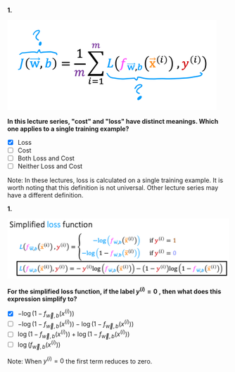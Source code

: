 **1.**

![](./Images/W3Q2Img1.png)

**In this lecture series, "cost" and "loss" have distinct meanings. Which one applies to a single training example?**

- [x] Loss
- [ ] Cost 
- [ ] Both Loss and Cost
- [ ] Neither Loss and Cost

Note: In these lectures, loss is calculated on a single training example. It is worth noting that this definition is not universal. Other lecture series may have a different definition.

**1.**

![](./Images/W3Q2Img2.png)

**For the simplified loss function, if the label  $y^{(i)} = 0$ , then what does this expression simplify to?**

- [x] $-\log(1-f_{\vec{w}, b}(x^{(i)}))$
- [ ] $-\log(1-f_{\vec{w}, b}(x^{(i)})) - \log(1-f_{\vec{w}, b}(x^{(i)}))$ 
- [ ] $\log(1-f_{\vec{w}, b}(x^{(i)})) + \log(1-f_{\vec{w}, b}(x^{(i)}))$
- [ ] $\log(f_{\vec{w}, b}(x^{(i)}))$

Note: When $y^{(i)} = 0$ the first term reduces to zero.

